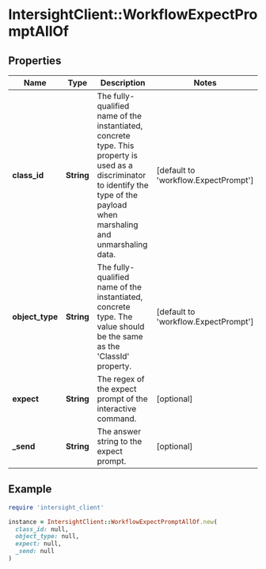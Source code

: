 # IntersightClient::WorkflowExpectPromptAllOf

## Properties

| Name | Type | Description | Notes |
| ---- | ---- | ----------- | ----- |
| **class_id** | **String** | The fully-qualified name of the instantiated, concrete type. This property is used as a discriminator to identify the type of the payload when marshaling and unmarshaling data. | [default to &#39;workflow.ExpectPrompt&#39;] |
| **object_type** | **String** | The fully-qualified name of the instantiated, concrete type. The value should be the same as the &#39;ClassId&#39; property. | [default to &#39;workflow.ExpectPrompt&#39;] |
| **expect** | **String** | The regex of the expect prompt of the interactive command. | [optional] |
| **_send** | **String** | The answer string to the expect prompt. | [optional] |

## Example

```ruby
require 'intersight_client'

instance = IntersightClient::WorkflowExpectPromptAllOf.new(
  class_id: null,
  object_type: null,
  expect: null,
  _send: null
)
```

